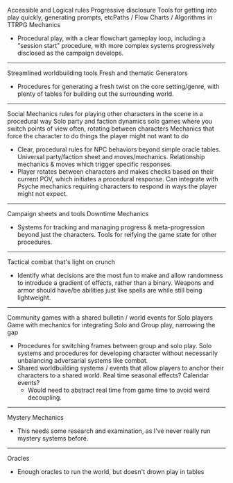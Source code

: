 Accessible and Logical rules
Progressive disclosure 
Tools for getting into play quickly, generating prompts, etcPaths / Flow Charts / Algorithms in TTRPG Mechanics 

- Procedural play, with a clear flowchart gameplay loop, including a "session start" procedure, with more complex systems progressively disclosed as the campaign develops. 

---

Streamlined worldbuilding tools
Fresh and thematic Generators

- Procedures for generating a fresh twist on the core setting/genre, with plenty of tables for building out the surrounding world.

---

Social Mechanics
rules for playing other characters in the scene in a procedural way
Solo party and faction dynamics
solo games where you switch points of view often, rotating between characters 
Mechanics that force the character to do things the player might not want to do

- Clear, procedural rules for NPC behaviors beyond simple oracle tables. Universal party/faction sheet and moves/mechanics. Relationship mechanics & moves which trigger specific responses. 
- Player rotates between characters and makes checks based on their current POV, which initiates a procedural response. Can integrate with Psyche mechanics requiring characters to respond in ways the player might not expect.

---

Campaign sheets and tools
Downtime Mechanics

- Systems for tracking and managing progress & meta-progression beyond just the characters. Tools for reifying the game state for other procedures. 

---

Tactical combat that's light on crunch

- Identify what decisions are the most fun to make and allow randomness to introduce a gradient of effects, rather than a binary. Weapons and armor should have/be abilities just like spells are while still being lightweight. 

---

Community games with a shared bulletin / world events for Solo players
Game with mechanics for integrating Solo and Group play, narrowing the gap 

- Procedures for switching frames between group and solo play. Solo systems and procedures for developing character without necessarily unbalancing adversarial systems like combat. 
- Shared worldbuilding systems / events that allow players to anchor their characters to a shared world. Real time seasonal effects? Calendar events? 
	- Would need to abstract real time from game time to avoid weird decoupling. 

---

Mystery Mechanics 

- This needs some research and examination, as I've never really run mystery systems before. 

---

Oracles

- Enough oracles to run the world, but doesn't drown play in tables
